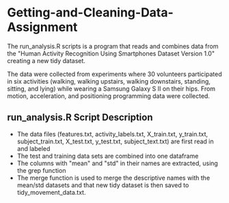 # Getting-and-Cleaning-Data-Assignment
The run_analysis.R scripts is a program that reads and combines data from the "Human Activity Recognition Using Smartphones Dataset Version 1.0" creating a new tidy dataset. 

The data were collected from experiments where 30 volunteers participated in six activities (walking, walking upstairs, walking downstairs, standing, sitting, and lying) while wearing a Samsung Galaxy S II on their hips. From motion, acceleration, and positioning programming data were collected.

## run_analysis.R Script Description

 - The data files (features.txt, activity_labels.txt, X_train.txt, y_train.txt, 
    subject_train.txt, X_test.txt, y_test.txt, subject_text.txt) are first read in
    and labeled
 - The test and training data sets are combined into one dataframe
 - The columns with "mean" and "std" in their names are extracted, using the 
    grep function
 - The merge function is used to merge the descriptive names with the mean/std 
    datasets and that new tidy dataset is then saved to tidy_movement_data.txt. 
    
   
